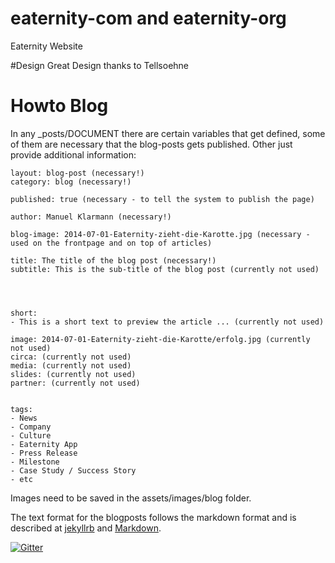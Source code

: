 # eaternity-com and eaternity-org
 Eaternity Website

#Design
Great Design thanks to Tellsoehne

# Howto Blog

In any _posts/DOCUMENT there are certain variables that get defined, some of them are necessary that the blog-posts gets published. Other just provide additional information:


	layout: blog-post (necessary!)
	category: blog (necessary!)

	published: true (necessary - to tell the system to publish the page)

	author: Manuel Klarmann (necessary!)

	blog-image: 2014-07-01-Eaternity-zieht-die-Karotte.jpg (necessary - used on the frontpage and on top of articles)

	title: The title of the blog post (necessary!)
	subtitle: This is the sub-title of the blog post (currently not used)




	short:
	- This is a short text to preview the article ... (currently not used)

	image: 2014-07-01-Eaternity-zieht-die-Karotte/erfolg.jpg (currently not used)
	circa: (currently not used)
	media: (currently not used)
	slides: (currently not used)
	partner: (currently not used)


	tags:
	- News
	- Company
	- Culture
	- Eaternity App
	- Press Release
	- Milestone
	- Case Study / Success Story
	- etc


Images need to be saved in the assets/images/blog folder.

The text format for the blogposts follows the markdown format and is described at [jekyllrb][1] and [Markdown][2].

[1]:http://jekyllrb.com/docs/posts/
[2]:http://daringfireball.net/projects/markdown/

[![Gitter](https://badges.gitter.im/Join%20Chat.svg)](https://gitter.im/Eaternity/eaternity-org?utm_source=badge&utm_medium=badge&utm_campaign=pr-badge&utm_content=badge)
